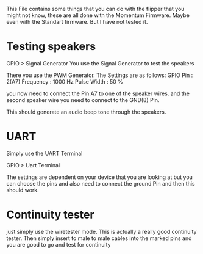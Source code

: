 This File contains some things that you can do with the flipper that you might not know, 
these are all done with the Momentum Firmware. Maybe even with the Standart firmware. But I have not tested it. 

# Testing speakers

GPIO > Signal Generator 
You use the Signal Generator to test the speakers

There you use the PWM Generator. 
The Settings are as follows: 
GPIO Pin : 2(A7)
Frequency : 1000 Hz
Pulse Width : 50 %

you now need to connect the Pin A7 to one of the speaker wires. 
and the second speaker wire you need to connect to the GND(8) Pin.

This should generate an audio beep tone through the speakers. 


# UART

Simply use the UART Terminal 

GPIO > Uart Terminal

The settings are dependent on your device that you are looking at but you can choose the pins and also need to connect the ground Pin and then this should work. 


# Continuity tester

just simply use the wiretester mode. This is actually a really good continuity tester. Then simply insert to male to male cables into the marked pins and you are good to go and test for continuity